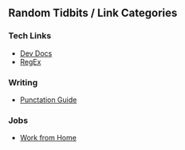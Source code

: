 ## Random Tidbits / Link Categories

### Tech Links

* [Dev Docs](http://devdocs.io)
* [RegEx](http://regex101.com/)

### Writing
* [Punctation Guide](http://www.thepunctuationguide.com/index.html)


### Jobs
* [Work from Home](https://www.wfh.io)

